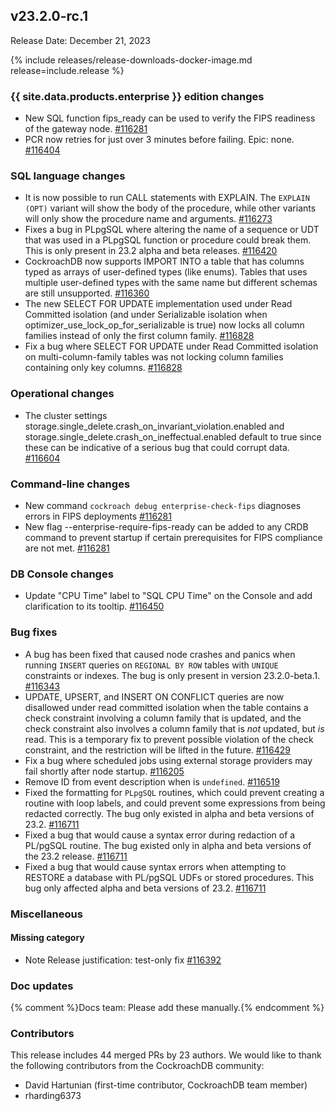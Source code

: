 ## v23.2.0-rc.1

Release Date: December 21, 2023

{% include releases/release-downloads-docker-image.md release=include.release %}

<h3 id="v23-2-0-rc-1-{{-site.data.products.enterprise-}}-edition-changes">{{ site.data.products.enterprise }} edition changes</h3>

- New SQL function fips_ready can be used to verify the FIPS readiness of the gateway node. [#116281][#116281]
- PCR now retries for just over 3 minutes before failing. Epic: none. [#116404][#116404]

<h3 id="v23-2-0-rc-1-sql-language-changes">SQL language changes</h3>

- It is now possible to run CALL statements with EXPLAIN. The `EXPLAIN (OPT)` variant will show the body of the procedure, while other variants will only show the procedure name and arguments. [#116273][#116273]
- Fixes a bug in PLpgSQL where altering the name of a sequence or UDT that was used in a PLpgSQL function or procedure could break them. This is only present in 23.2 alpha and beta releases. [#116420][#116420]
- CockroachDB now supports IMPORT INTO a table that has columns typed as arrays of user-defined types (like enums). Tables that uses multiple user-defined types with the same name but different schemas are still unsupported. [#116360][#116360]
- The new SELECT FOR UPDATE implementation used under Read Committed isolation (and under Serializable isolation when optimizer_use_lock_op_for_serializable is true) now locks all column families instead of only the first column family. [#116828][#116828]
- Fix a bug where SELECT FOR UPDATE under Read Committed isolation on multi-column-family tables was not locking column families containing only key columns. [#116828][#116828]

<h3 id="v23-2-0-rc-1-operational-changes">Operational changes</h3>

- The cluster settings storage.single_delete.crash_on_invariant_violation.enabled and storage.single_delete.crash_on_ineffectual.enabled default to true since these can be indicative of a serious bug that could corrupt data. [#116604][#116604]

<h3 id="v23-2-0-rc-1-command-line-changes">Command-line changes</h3>

- New command `cockroach debug enterprise-check-fips` diagnoses errors in FIPS deployments [#116281][#116281]
- New flag --enterprise-require-fips-ready can be added to any CRDB command to prevent startup if certain prerequisites for FIPS compliance are not met. [#116281][#116281]

<h3 id="v23-2-0-rc-1-db-console-changes">DB Console changes</h3>

- Update "CPU Time" label to "SQL CPU Time" on the Console and add clarification to its tooltip. [#116450][#116450]

<h3 id="v23-2-0-rc-1-bug-fixes">Bug fixes</h3>

- A bug has been fixed that caused node crashes and panics when running `INSERT` queries on `REGIONAL BY ROW` tables with `UNIQUE` constraints or indexes. The bug is only present in version 23.2.0-beta.1. [#116343][#116343]
- UPDATE, UPSERT, and INSERT ON CONFLICT queries are now disallowed under read committed isolation when the table contains a check constraint involving a column family that is updated, and the check constraint also involves a column family that is *not* updated, but *is* read. This is a temporary fix to prevent possible violation of the check constraint, and the restriction will be lifted in the future. [#116429][#116429]
- Fix a bug where scheduled jobs using external storage providers may fail shortly after node startup. [#116205][#116205]
- Remove ID from event description when is `undefined`. [#116519][#116519]
- Fixed the formatting for `PLpgSQL` routines, which could prevent creating a routine with loop labels, and could prevent some expressions from being redacted correctly. The bug only existed in alpha and beta versions of 23.2. [#116711][#116711]
- Fixed a bug that would cause a syntax error during redaction of a PL/pgSQL routine. The bug existed only in alpha and beta versions of the 23.2 release. [#116711][#116711]
- Fixed a bug that would cause syntax errors when attempting to RESTORE a database with PL/pgSQL UDFs or stored procedures. This bug only affected alpha and beta versions of 23.2. [#116711][#116711]

<h3 id="v23-2-0-rc-1-miscellaneous">Miscellaneous</h3>

<h4 id="v23-2-0-rc-1-missing-category">Missing category</h4>

- Note Release justification: test-only fix [#116392][#116392]

<h3 id="v23-2-0-rc-1-doc-updates">Doc updates</h3>

{% comment %}Docs team: Please add these manually.{% endcomment %}

<div class="release-note-contributors" markdown="1">

<h3 id="v23-2-0-rc-1-contributors">Contributors</h3>

This release includes 44 merged PRs by 23 authors.
We would like to thank the following contributors from the CockroachDB community:

- David Hartunian (first-time contributor, CockroachDB team member)
- rharding6373

</div>

[#116205]: https://github.com/cockroachdb/cockroach/pull/116205
[#116273]: https://github.com/cockroachdb/cockroach/pull/116273
[#116281]: https://github.com/cockroachdb/cockroach/pull/116281
[#116343]: https://github.com/cockroachdb/cockroach/pull/116343
[#116360]: https://github.com/cockroachdb/cockroach/pull/116360
[#116392]: https://github.com/cockroachdb/cockroach/pull/116392
[#116404]: https://github.com/cockroachdb/cockroach/pull/116404
[#116420]: https://github.com/cockroachdb/cockroach/pull/116420
[#116429]: https://github.com/cockroachdb/cockroach/pull/116429
[#116450]: https://github.com/cockroachdb/cockroach/pull/116450
[#116519]: https://github.com/cockroachdb/cockroach/pull/116519
[#116604]: https://github.com/cockroachdb/cockroach/pull/116604
[#116711]: https://github.com/cockroachdb/cockroach/pull/116711
[#116828]: https://github.com/cockroachdb/cockroach/pull/116828

